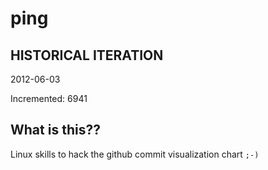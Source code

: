 # ping

## HISTORICAL ITERATION
2012-06-03

Incremented: 6941

## What is this?? 
Linux skills to hack the github commit visualization chart `;-)`
